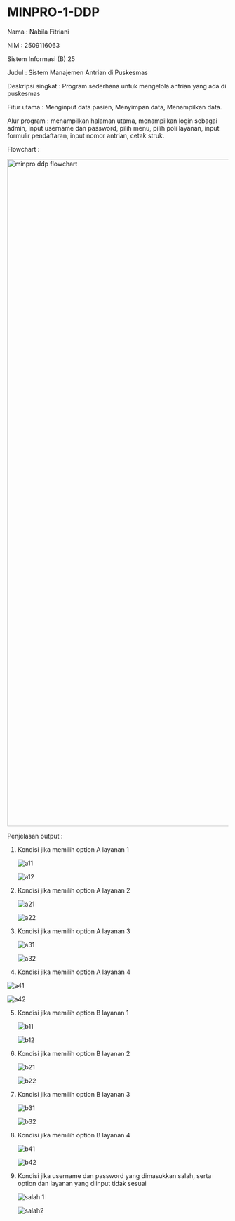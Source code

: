 # MINPRO-1-DDP
Nama : Nabila Fitriani

NIM  : 2509116063

Sistem Informasi (B) 25


Judul : Sistem Manajemen Antrian di Puskesmas

Deskripsi singkat : Program sederhana untuk mengelola antrian yang ada di puskesmas

Fitur utama : Menginput data pasien,
              Menyimpan data,
              Menampilkan data.
              
Alur program : menampilkan halaman utama,
               menampilkan login sebagai admin,
               input username dan password,
               pilih menu,
               pilih poli layanan,
               input formulir pendaftaran,
               input nomor antrian,
               cetak struk.

               
Flowchart :


<img width="804" height="1521" alt="minpro ddp flowchart " src="https://github.com/user-attachments/assets/f9650d91-081b-4922-a8a0-7291781b921f" />





Penjelasan output :

1. Kondisi jika memilih option A layanan 1
   
   ![a11](https://github.com/user-attachments/assets/9820cfa5-ddb7-4a6e-97b9-bb97d4d21f5c)

   ![a12](https://github.com/user-attachments/assets/771c1065-c0d0-4c30-8eb3-7eabbec53d83)


2. Kondisi jika memilih option A layanan 2
   
   ![a21](https://github.com/user-attachments/assets/4d1430f6-edfe-422f-82e3-bbe126662662)
   
   ![a22](https://github.com/user-attachments/assets/0a004ebb-48eb-4da3-b73a-19ed67672ebe)

   
3. Kondisi jika memilih option A layanan 3

    ![a31](https://github.com/user-attachments/assets/63379738-59d5-4cba-bd66-ca3cf8780cb8)

    ![a32](https://github.com/user-attachments/assets/1fc1da90-6e25-4698-ba86-44e33a4e0b32)


4. Kondisi jika memilih option A layanan 4

  ![a41](https://github.com/user-attachments/assets/ae55a025-1be6-4dba-8378-e7dd9ce46d41)

  ![a42](https://github.com/user-attachments/assets/8d209b17-ee71-4a4a-8724-1d0b9de3b84d)

  
5. Kondisi jika memilih option B layanan 1

    ![b11](https://github.com/user-attachments/assets/d26e5af3-2ac8-4b2b-bb2f-5c62b4582daa)
   
   ![b12](https://github.com/user-attachments/assets/6d419a06-e404-44bf-bdef-92c38f4bf86c)
   

6. Kondisi jika memilih option B layanan 2
   
   ![b21](https://github.com/user-attachments/assets/87adb980-6423-4b65-bb87-de7f8535dcc7)
   
   ![b22](https://github.com/user-attachments/assets/70317a30-ac37-4132-ac4c-84e74832094f)
   

7. Kondisi jika memilih option B layanan 3
   
    ![b31](https://github.com/user-attachments/assets/7a8090cc-1d95-4361-bacb-5d45728b41da)
   
    ![b32](https://github.com/user-attachments/assets/47a5502f-7f62-47d9-a856-fece27736d08)
   

8. Kondisi jika memilih option B layanan 4

   ![b41](https://github.com/user-attachments/assets/54c3093b-dddf-40b1-9ef7-60292a8d7d59)

   ![b42](https://github.com/user-attachments/assets/36c775f0-299e-43d2-aaa1-0e4499316e35)


10. Kondisi jika username dan password yang dimasukkan salah, serta option dan layanan yang diinput tidak sesuai

    ![salah 1](https://github.com/user-attachments/assets/1813f7d1-16d9-4464-8245-dd65700e4ec8)

    ![salah2](https://github.com/user-attachments/assets/6206aa4a-4af8-4803-a78c-379270fb3aed)



    
    
   
   
   
   

   

   


              
